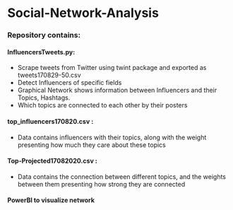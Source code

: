 # Social-Network-Analysis

### Repository contains: 

#### InfluencersTweets.py: 
- Scrape tweets from Twitter using twint package and exported as tweets170829-50.csv
- Detect Influencers of specific fields
- Graphical Network shows information between Influencers and their Topics, Hashtags. 
- Which topics are connected to each other by their posters
#### top_influencers170820.csv  : 
- Data contains influencers with their topics, along with the weight presenting how much they care about these topics
#### Top-Projected17082020.csv : 
- Data contains the connection between different topics, and the weights between them presenting how strong they are connected
#### PowerBI to visualize network

